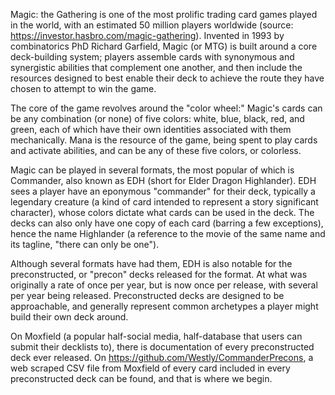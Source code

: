 Magic: the Gathering is one of the most prolific trading card games played in the world, with an estimated 50 million players worldwide (source: https://investor.hasbro.com/magic-gathering). Invented in 1993 by combinatorics PhD Richard Garfield, Magic (or MTG) is built around a core deck-building system; players assemble cards with synonymous and synergistic abilities that complement one another, and then include the resources designed to best enable their deck to achieve the route they have chosen to attempt to win the game.

The core of the game revolves around the "color wheel:" Magic's cards can be any combination (or none) of five colors: white, blue, black, red, and green, each of which have their own identities associated with them mechanically. Mana is the resource of the game, being spent to play cards and activate abilities, and can be any of these five colors, or colorless.

Magic can be played in several formats, the most popular of which is Commander, also known as EDH (short for Elder Dragon Highlander). EDH sees a player have an eponymous "commander" for their deck, typically a legendary creature (a kind of card intended to represent a story significant character), whose colors dictate what cards can be used in the deck. The decks can also only have one copy of each card (barring a few exceptions), hence the name Highlander (a reference to the movie of the same name and its tagline, "there can only be one").

Although several formats have had them, EDH is also notable for the preconstructed, or "precon" decks released for the format. At what was originally a rate of once per year, but is now once per release, with several per year being released. Preconstructed decks are designed to be approachable, and generally represent common archetypes a player might build their own deck around.

On Moxfield (a popular half-social media, half-database that users can submit their decklists to), there is documentation of every preconstructed deck ever released. On https://github.com/Westly/CommanderPrecons, a web scraped CSV file from Moxfield of every card included in every preconstructed deck can be found, and that is where we begin.

